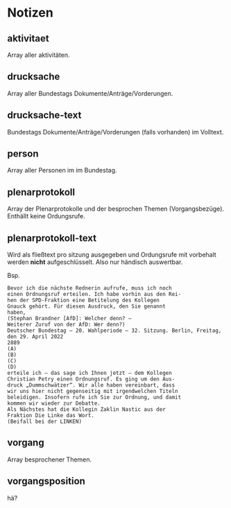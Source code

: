 # Notizen

## aktivitaet

Array aller aktivitäten.

## drucksache

Array aller Bundestags Dokumente/Anträge/Vorderungen.

## drucksache-text

Bundestags Dokumente/Anträge/Vorderungen (falls vorhanden) im Volltext.

## person

Array aller Personen im im Bundestag.

## plenarprotokoll

Array der Plenarprotokolle und der besprochen Themen (Vorgangsbezüge). Enthällt keine Ordungsrufe.

## plenarprotokoll-text

Wird als fließtext pro sitzung ausgegeben und Ordungsrufe mit vorbehalt werden **nicht** aufgeschlüsselt. Also nur händisch auswertbar.

Bsp.
```
Bevor ich die nächste Rednerin aufrufe, muss ich noch 
einen Ordnungsruf erteilen. Ich habe vorhin aus den Rei-
hen der SPD-Fraktion eine Betitelung des Kollegen 
Gnauck gehört. Für diesen Ausdruck, den Sie genannt 
haben,
(Stephan Brandner [AfD]: Welcher denn? – 
Weiterer Zuruf von der AfD: Wer denn?)
Deutscher Bundestag – 20. Wahlperiode – 32. Sitzung. Berlin, Freitag, den 29. April 2022                                                                                                                                                                                                    2889 
(A) 
(B) 
(C) 
(D) 
erteile ich – das sage ich Ihnen jetzt – dem Kollegen 
Christian Petry einen Ordnungsruf. Es ging um den Aus-
druck „Dummschwätzer“. Wir alle haben vereinbart, dass 
wir uns hier nicht gegenseitig mit irgendwelchen Titeln 
beleidigen. Insofern rufe ich Sie zur Ordnung, und damit 
kommen wir wieder zur Debatte.
Als Nächstes hat die Kollegin Zaklin Nastic aus der 
Fraktion Die Linke das Wort.
(Beifall bei der LINKEN)
```

## vorgang

Array besprochener Themen.

## vorgangsposition

hä?